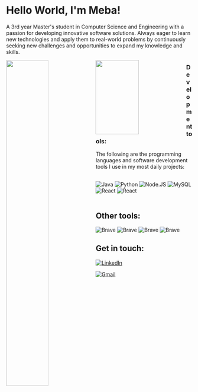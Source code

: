 # Hello World, I'm Meba! 

A 3rd year Master's student in Computer Science and Engineering with a passion for developing innovative software solutions. Always eager to learn new technologies and apply them to real-world problems by continuously seeking new challenges and opportunities to expand my knowledge and skills.

<img align="left" width="47.5%" src="https://github-readme-stats.vercel.app/api?username=mebakid74&show_icons=true&theme=radical" /> 

<img align="left" width="48%" height="200px" src="https://github-readme-stats.vercel.app/api/top-langs/?username=mebakid74&layout=compact" />


### Development tools:

The following are the programming languages and software development tools I use in my most daily projects:

<br />

<img align="" alt="Java" src="https://img.shields.io/badge/java-%23ED8B00.svg?style=for-the-badge&logo=java&logoColor=white" />

<img align="" alt="Python" src="https://img.shields.io/badge/python-3670A0?style=for-the-badge&logo=python&logoColor=ffdd54" />

<img align="" alt="Node.JS" src="https://img.shields.io/badge/node.js-6DA55F?style=for-the-badge&logo=node.js&logoColor=white" />

<img align="" alt="MySQL" src="https://img.shields.io/badge/mysql-%2300f.svg?style=for-the-badge&logo=mysql&logoColor=white" />

<img align="" alt="React" src="https://img.shields.io/badge/react-%2320232a.svg?style=for-the-badge&logo=react&logoColor=%2361DAFB" />

<img align="" alt="React" src="https://img.shields.io/badge/docker-%230db7ed.svg?style=for-the-badge&logo=docker&logoColor=white" />


<br />

<br />

## Other tools: 

<img align="" alt="Brave" src="https://img.shields.io/badge/figma-%23F24E1E.svg?style=for-the-badge&logo=figma&logoColor=white" />

<img align="" alt="Brave" src="https://img.shields.io/badge/IntelliJIDEA-000000.svg?style=for-the-badge&logo=intellij-idea&logoColor=white" />

<img align="" alt="Brave"  src="https://img.shields.io/badge/Brave-FB542B?style=for-the-badge&logo=Brave&logoColor=white" />

<img align="" alt="Brave" src="https://img.shields.io/badge/Notion-%23000000.svg?style=for-the-badge&logo=notion&logoColor=white" />

<br />

## Get in touch:

[![LinkedIn](https://img.shields.io/badge/LinkedIn-%230077B5.svg?logo=linkedin&logoColor=white)](https://linkedin.com/in/mebakid74) 

[![Gmail](https://img.shields.io/badge/Gmail-D14836?style=for-the-badge&logo=gmail&logoColor=white)](http://mebakidwork@gmail.com)

